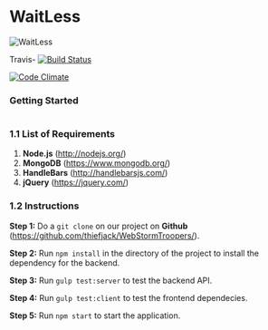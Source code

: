 # WaitLess
![WaitLess](https://i.imgur.com/rz4vul2.png)

Travis- [![Build Status](https://travis-ci.org/cse112mao/EmissaryWST.svg?branch=master)](https://travis-ci.org/cse112mao/EmissaryWST) 

[![Code Climate](https://codeclimate.com/github/cse112mao/EmissaryWST/badges/gpa.svg)](https://codeclimate.com/github/cse112mao/EmissaryWST)

### Getting Started
#
### 1.1 List of Requirements

1. **Node.js** (http://nodejs.org/)
2. **MongoDB** (https://www.mongodb.org/)
3. **HandleBars** (http://handlebarsjs.com/)
4. **jQuery** (https://jquery.com/)

### 1.2 Instructions
**Step 1:** Do a `git clone` on our project on **Github** (https://github.com/thiefjack/WebStormTroopers/).

**Step 2:** Run `npm install` in the directory of the project to install the dependency for the backend.

**Step 3:** Run `gulp test:server` to test the backend API.

**Step 4:** Run `gulp test:client` to test the frontend dependecies.

**Step 5:** Run `npm start` to start the application.
